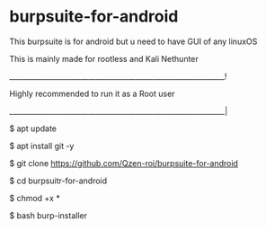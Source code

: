 # burpsuite-for-android
This burpsuite is for android but u need to have  GUI of any linuxOS

This is mainly made for rootless and Kali Nethunter

____________________________________________________________!
 
 Highly recommended to run it as a Root user 
 
____________________________________________________________|

$ apt update 

$ apt install git -y

$ git clone https://github.com/Qzen-roi/burpsuite-for-android

$ cd burpsuitr-for-android

$ chmod +x *

$ bash burp-installer
